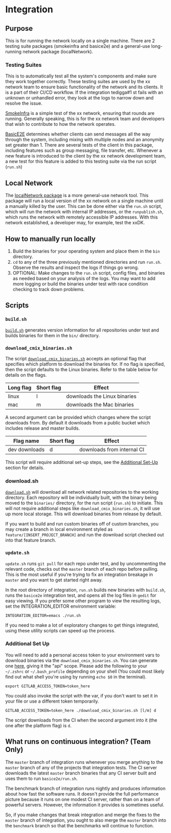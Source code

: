 # Integration

## Purpose
This is for running the network locally on a single machine. 
There are 2 testing suite packages (smokeinfra and basice2e) and a 
general-use long-running network package (localNetwork). 

### Testing Suites
This is to automatically test all the system's components and make sure they
work together correctly. These testing suites are used by the xx network team to ensure basic functionality
of the network and its clients. It is a part of their CI/CD workflow. If the 
integration tedigga#1
st fails with an unknown or unhandled error, they look at the logs
to narrow down and resolve the issue.

[SmokeInfra](./smokeinfra/) is a simple test of the xx network, ensuring that rounds are running. 
Generally speaking, this is for the xx network team and developers that wish to 
contribute to how the network operates.

[BasicE2E](./basice2e) determines whether clients can send messages all the way through the system, including 
mixing with multiple nodes and an anonymity set greater than 1. There are several
tests of the client in this package, including features such as group messaging,
file transfer, etc. Whenever a new feature is introduced to the client by the 
xx network development team, a new test for this feature 
is added to this testing suite via the run script (`run.sh`)

## Local Network

The [localNetwork package](./localNetwork) is a more general-use network tool.
This package will run a local version of the xx network on a single machine until a 
manually killed by the user. This can be done either via the `run.sh` script,
which will run the network with internal IP addresses, or the `runpublish.sh`, which runs the network
with remotely accessible IP addresses. With this network established, a developer may,
for example, test the xxDK. 

## How to manually run locally

1. Build the binaries for your operating system and place them in 
the `bin` directory.
2. `cd` to any of the three previously mentioned directories and run `run.sh`. Observe the results and inspect the 
logs if things go wrong.
3. OPTIONAL: Make changes to the `run.sh` script, config files, and binaries as needed
based on your analysis of the logs. You may want to add more logging or build
the binaries under test with race condition checking to track down problems.

## Scripts

### `build.sh`

[`build.sh`](./build.sh) generates version information for all repositories under test and
builds binaries for them in the `bin/` directory.

### `download_cmix_binaries.sh`

The script [`download_cmix_binaries.sh`](./download_cmix_binaries.sh) accepts an optional flag that
specifies which platform to download the binaries for. If no flag is specified,
then the script defaults to the Linux binaries. Refer to the table below for
details on the flags.

|Long flag|Short flag|Effect|
|---|---|---|
|linux|l|downloads the Linux binaries|
|mac|m|downloads the Mac binaries|

A second argument can be provided which changes where the script downloads from.
By default it downloads from a public bucket which includes release and master builds.

|Flag name|Short flag|Effect|
|---|---|---|
|dev downloads|d|downloads from internal CI |

This script will require additional set-up steps, see the [Additional Set-Up](#Additional-Set-Up) section for
details.

### download.sh

[`download.sh`](./download.sh) will download all network related repositories to the working
directory. Each repository will be individually built, with the binary being moved
to the `binaries/` directory, for the run script (`run.sh`) to initiate. This
will not require additional steps like `download_cmix_binaries.sh`, it will use up more
local storage. This will download binaries from release by default.

If you want to build and run custom binaries off of custom branches, you may create a branch in
local environment styled as `feature/[INSERT_PROJECT_BRANCH]` and run the download script
checked out into that feature branch.

### `update.sh`

`update.sh` runs `git pull` for each repo under test, and by uncommenting the
relevant code, checks out the `master` branch of each repo before pulling. This 
is the most useful if you're trying to fix an integration breakage in 
`master` and you want to get started right away.

In the root directory of integration, `run.sh` builds new binaries with
`build.sh`, runs the `basice2e` integration test, and opens all the log files
in `gedit` for easy viewing.  If you prefer some other program to view the
resulting logs, set the INTEGRATION\_EDITOR environment variable:

`INTEGRATION_EDITOR=emacs ./run.sh`

If you need to make a lot of exploratory changes to get things integrated,
using these utility scripts can speed up the process.

### Additional Set Up

You will need to add a personal access token to your environment vars to download binaries via the
`download_cmix_binaries.sh`.  You can generate one [here](https://gitlab.com/-/profile/personal_access_tokens),
giving it the "api" scope.
Please add the following to your `~/.zshrc` or `~/.bash_profile` depending on your shell
(You could most likely find out what shell you're using by running `echo $0` in the terminal).

```
export GITLAB_ACCESS_TOKEN=token_here
```

You could also invoke the script with the var, if you don't want to set it in your file or use
a different token temporarily.

```
GITLAB_ACCESS_TOKEN=token_here ./download_cmix_binaries.sh [l/m] d
```

The script downloads from the CI when the second argument into it (the one after the platform flag) is `d`.

## What runs on continuous integration? (Team Only)

The `master` branch of integration runs whenever you merge anything to the
`master` branch of any of the projects that integration tests. The CI server
downloads the latest `master` branch binaries that any CI server built and
uses them to run `basice2e/run.sh`.

The benchmark branch of integration runs nightly and produces information about
how fast the software runs. It doesn't provide the full performance picture
because it runs on one modest CI server, rather than on a team of powerful
servers. However, the information it provides is sometimes useful.

So, if you make changes that break integration and merge the fixes to the
`master` branch of integration, you ought to also merge the `master` branch
into the `benchmark` branch so that the benchmarks will continue to function.